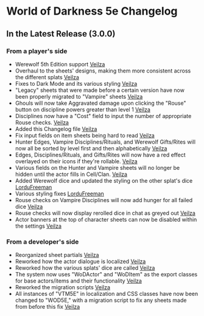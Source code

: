 # World of Darkness 5e Changelog


## In the Latest Release (3.0.0)

### From a player's side
* Werewolf 5th Edition support [Veilza]
* Overhaul to the sheets' designs, making them more consistent across the different splats [Veilza]
* Fixes to Dark Mode and its various styling [Veilza]
* "Legacy" sheets that were made before a certain version have now been properly migrated to "Vampire" sheets [Veilza]
* Ghouls will now take Aggravated damage upon clicking the "Rouse" button on discipline powers greater than level 1 [Veilza]
* Disciplines now have a "Cost" field to input the number of appropriate Rouse checks. [Veilza]
* Added this Changelog file [Veilza]
* Fix input fields on item sheets being hard to read [Veilza]
* Hunter Edges, Vampire Disciplines/Rituals, and Werewolf Gifts/Rites will now all be sorted by level first and then alphabetically [Veilza]
* Edges, Disciplines/Rituals, and Gifts/Rites will now have a red effect overlayed on their icons if they're rollable. [Veilza]
* Various fields on the Hunter and Vampire sheets will no longer be hidden until the actor fills in Cell/Clan. [Veilza]
* Added Werewolf dice and updated the styling on the other splat's dice [LorduFreeman]
* Various styling fixes [LorduFreeman]
* Rouse checks on Vampire Disciplines will now add hunger for all failed dice [Veilza]
* Rouse checks will now display rerolled dice in chat as greyed out [Veilza]
* Actor banners at the top of character sheets can now be disabled within the settings [Veilza]

### From a developer's side
* Reorganized sheet partials [Veilza]
* Reworked how the actor dialogue is localized [Veilza]
* Reworked how the various splats' dice are called [Veilza]
* The system now uses "WoDActor" and "WoDItem" as the export classes for base actors/items and their functionality [Veilza]
* Reworked the migration scripts [Veilza]
* All instances of "VTM5E" in localization and CSS classes have now been changed to "WOD5E," with a migration script to fix any sheets made from before this fix [Veilza]

[Veilza]: https://github.com/Veilza
[LorduFreeman]: https://github.com/LorduFreeman